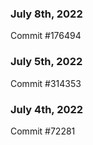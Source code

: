 ### July 8th, 2022

Commit #176494

### July 5th, 2022

Commit #314353


### July 4th, 2022

Commit #72281
